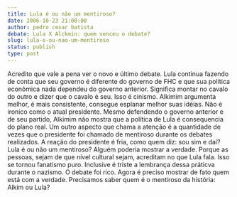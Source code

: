 ```yaml
---
title: Lula é ou não um mentiroso?
date: 2006-10-23 21:00:00
author: pedro cesar batista
debate: Lula X Alckmin: quem venceu o debate?
slug: lula-e-ou-nao-um-mentiroso
status: publish 
type: post
---
```


Acredito que vale a pena ver o novo e último debate. Lula continua fazendo de conta que seu governo é diferente do governo de FHC e que sua política econômica nada dependeu do governo anterior. Significa montar no cavalo do outro e dizer que o cavalo é seu. Isso é cinismo. Alkimim argumenta melhor, é mais consistente, consegue esplanar melhor suas idéias. Não é ironico como o atual presidente. Mesmo defendendo o governo anterior e de seu partido, Alkimim não mostra que a política de Lula é consequencia do plano real. Um outro aspecto que chama a atenção é a quantidade de vezes que o presidente foi chamado de mentiroso durante os debates realizados. A reação do presidente é fria, como quem diz: sou sim e daí? Lula é ou não um mentiroso? Alguém poderia mostrar a verdade. Porque as pessoas, sejam de que nível cultural sejam, acreditam no que Lula fala. Isso se tornou fanatismo puro. Inclusive é triste a lembrança dessa práticva durante o nazismo. O debate foi rico. Agora é preciso mostrar de fato quem está com a verdade. Precisamos saber quem é o mentiroso da história: Alkim ou Lula?
